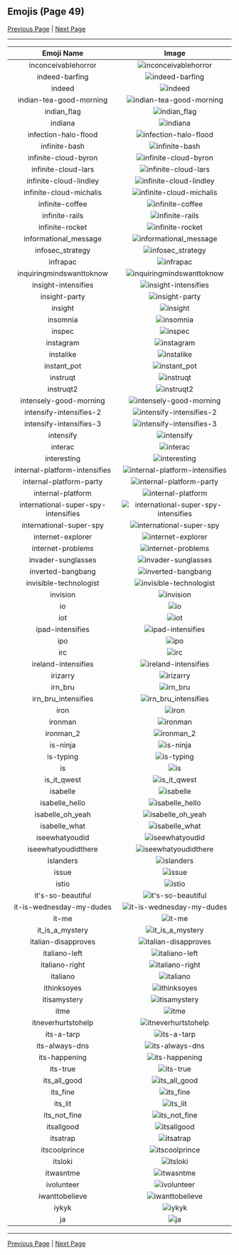 
## Emojis (Page 49)

[Previous Page](/docs/hc/page-h-0048.md)
  | [Next Page](/docs/hc/page-j-0050.md)

<hr />

|Emoji Name|Image|
| :-: | :-: |
|inconceivablehorror| ![inconceivablehorror](/emojis/hc/inconceivablehorror.png)|
|indeed-barfing| ![indeed-barfing](/emojis/hc/indeed-barfing.png)|
|indeed| ![indeed](/emojis/hc/indeed.png)|
|indian-tea-good-morning| ![indian-tea-good-morning](/emojis/hc/indian-tea-good-morning.jpg)|
|indian_flag| ![indian_flag](/emojis/hc/indian_flag.png)|
|indiana| ![indiana](/emojis/hc/indiana.gif)|
|infection-halo-flood| ![infection-halo-flood](/emojis/hc/infection-halo-flood.png)|
|infinite-bash| ![infinite-bash](/emojis/hc/infinite-bash.gif)|
|infinite-cloud-byron| ![infinite-cloud-byron](/emojis/hc/infinite-cloud-byron.gif)|
|infinite-cloud-lars| ![infinite-cloud-lars](/emojis/hc/infinite-cloud-lars.gif)|
|infinite-cloud-lindley| ![infinite-cloud-lindley](/emojis/hc/infinite-cloud-lindley.gif)|
|infinite-cloud-michalis| ![infinite-cloud-michalis](/emojis/hc/infinite-cloud-michalis.gif)|
|infinite-coffee| ![infinite-coffee](/emojis/hc/infinite-coffee.gif)|
|infinite-rails| ![infinite-rails](/emojis/hc/infinite-rails.gif)|
|infinite-rocket| ![infinite-rocket](/emojis/hc/infinite-rocket.gif)|
|informational_message| ![informational_message](/emojis/hc/informational_message.png)|
|infosec_strategy| ![infosec_strategy](/emojis/hc/infosec_strategy.png)|
|infrapac| ![infrapac](/emojis/hc/infrapac.png)|
|inquiringmindswanttoknow| ![inquiringmindswanttoknow](/emojis/hc/inquiringmindswanttoknow.png)|
|insight-intensifies| ![insight-intensifies](/emojis/hc/insight-intensifies.gif)|
|insight-party| ![insight-party](/emojis/hc/insight-party.gif)|
|insight| ![insight](/emojis/hc/insight.jpg)|
|insomnia| ![insomnia](/emojis/hc/insomnia.gif)|
|inspec| ![inspec](/emojis/hc/inspec.jpg)|
|instagram| ![instagram](/emojis/hc/instagram.png)|
|instalike| ![instalike](/emojis/hc/instalike.jpg)|
|instant_pot| ![instant_pot](/emojis/hc/instant_pot.png)|
|instruqt| ![instruqt](/emojis/hc/instruqt.png)|
|instruqt2| ![instruqt2](/emojis/hc/instruqt2.png)|
|intensely-good-morning| ![intensely-good-morning](/emojis/hc/intensely-good-morning.gif)|
|intensify-intensifies-2| ![intensify-intensifies-2](/emojis/hc/intensify-intensifies-2.gif)|
|intensify-intensifies-3| ![intensify-intensifies-3](/emojis/hc/intensify-intensifies-3.gif)|
|intensify| ![intensify](/emojis/hc/intensify.png)|
|interac| ![interac](/emojis/hc/interac.png)|
|interesting| ![interesting](/emojis/hc/interesting.png)|
|internal-platform-intensifies| ![internal-platform-intensifies](/emojis/hc/internal-platform-intensifies.gif)|
|internal-platform-party| ![internal-platform-party](/emojis/hc/internal-platform-party.gif)|
|internal-platform| ![internal-platform](/emojis/hc/internal-platform.png)|
|international-super-spy-intensifies| ![international-super-spy-intensifies](/emojis/hc/international-super-spy-intensifies.gif)|
|international-super-spy| ![international-super-spy](/emojis/hc/international-super-spy.png)|
|internet-explorer| ![internet-explorer](/emojis/hc/internet-explorer.gif)|
|internet-problems| ![internet-problems](/emojis/hc/internet-problems.png)|
|invader-sunglasses| ![invader-sunglasses](/emojis/hc/invader-sunglasses.png)|
|inverted-bangbang| ![inverted-bangbang](/emojis/hc/inverted-bangbang.png)|
|invisible-technologist| ![invisible-technologist](/emojis/hc/invisible-technologist.png)|
|invision| ![invision](/emojis/hc/invision.png)|
|io| ![io](/emojis/hc/io.png)|
|iot| ![iot](/emojis/hc/iot.png)|
|ipad-intensifies| ![ipad-intensifies](/emojis/hc/ipad-intensifies.gif)|
|ipo| ![ipo](/emojis/hc/ipo.png)|
|irc| ![irc](/emojis/hc/irc.png)|
|ireland-intensifies| ![ireland-intensifies](/emojis/hc/ireland-intensifies.gif)|
|irizarry| ![irizarry](/emojis/hc/irizarry.jpg)|
|irn_bru| ![irn_bru](/emojis/hc/irn_bru.png)|
|irn_bru_intensifies| ![irn_bru_intensifies](/emojis/hc/irn_bru_intensifies.gif)|
|iron| ![iron](/emojis/hc/iron.png)|
|ironman| ![ironman](/emojis/hc/ironman.gif)|
|ironman_2| ![ironman_2](/emojis/hc/ironman_2.gif)|
|is-ninja| ![is-ninja](/emojis/hc/is-ninja.png)|
|is-typing| ![is-typing](/emojis/hc/is-typing.gif)|
|is| ![is](/emojis/hc/is.png)|
|is_it_qwest| ![is_it_qwest](/emojis/hc/is_it_qwest.png)|
|isabelle| ![isabelle](/emojis/hc/isabelle.png)|
|isabelle_hello| ![isabelle_hello](/emojis/hc/isabelle_hello.png)|
|isabelle_oh_yeah| ![isabelle_oh_yeah](/emojis/hc/isabelle_oh_yeah.png)|
|isabelle_what| ![isabelle_what](/emojis/hc/isabelle_what.png)|
|iseewhatyoudid| ![iseewhatyoudid](/emojis/hc/iseewhatyoudid.jpg)|
|iseewhatyoudidthere| ![iseewhatyoudidthere](/emojis/hc/iseewhatyoudidthere.png)|
|islanders| ![islanders](/emojis/hc/islanders.png)|
|issue| ![issue](/emojis/hc/issue.png)|
|istio| ![istio](/emojis/hc/istio.png)|
|it's-so-beautiful| ![it's-so-beautiful](/emojis/hc/it's-so-beautiful.jpg)|
|it-is-wednesday-my-dudes| ![it-is-wednesday-my-dudes](/emojis/hc/it-is-wednesday-my-dudes.png)|
|it-me| ![it-me](/emojis/hc/it-me.gif)|
|it_is_a_mystery| ![it_is_a_mystery](/emojis/hc/it_is_a_mystery.png)|
|italian-disapproves| ![italian-disapproves](/emojis/hc/italian-disapproves.png)|
|italiano-left| ![italiano-left](/emojis/hc/italiano-left.png)|
|italiano-right| ![italiano-right](/emojis/hc/italiano-right.png)|
|italiano| ![italiano](/emojis/hc/italiano.png)|
|ithinksoyes| ![ithinksoyes](/emojis/hc/ithinksoyes.png)|
|itisamystery| ![itisamystery](/emojis/hc/itisamystery.jpg)|
|itme| ![itme](/emojis/hc/itme.png)|
|itneverhurtstohelp| ![itneverhurtstohelp](/emojis/hc/itneverhurtstohelp.png)|
|its-a-tarp| ![its-a-tarp](/emojis/hc/its-a-tarp.jpg)|
|its-always-dns| ![its-always-dns](/emojis/hc/its-always-dns.jpg)|
|its-happening| ![its-happening](/emojis/hc/its-happening.gif)|
|its-true| ![its-true](/emojis/hc/its-true.gif)|
|its_all_good| ![its_all_good](/emojis/hc/its_all_good.gif)|
|its_fine| ![its_fine](/emojis/hc/its_fine.png)|
|its_lit| ![its_lit](/emojis/hc/its_lit.png)|
|its_not_fine| ![its_not_fine](/emojis/hc/its_not_fine.png)|
|itsallgood| ![itsallgood](/emojis/hc/itsallgood.gif)|
|itsatrap| ![itsatrap](/emojis/hc/itsatrap.png)|
|itscoolprince| ![itscoolprince](/emojis/hc/itscoolprince.gif)|
|itsloki| ![itsloki](/emojis/hc/itsloki.png)|
|itwasntme| ![itwasntme](/emojis/hc/itwasntme.gif)|
|ivolunteer| ![ivolunteer](/emojis/hc/ivolunteer.png)|
|iwanttobelieve| ![iwanttobelieve](/emojis/hc/iwanttobelieve.jpg)|
|iykyk| ![iykyk](/emojis/hc/iykyk.png)|
|ja| ![ja](/emojis/hc/ja.png)|

<hr/>

[Previous Page](/docs/hc/page-h-0048.md)
  | [Next Page](/docs/hc/page-j-0050.md)